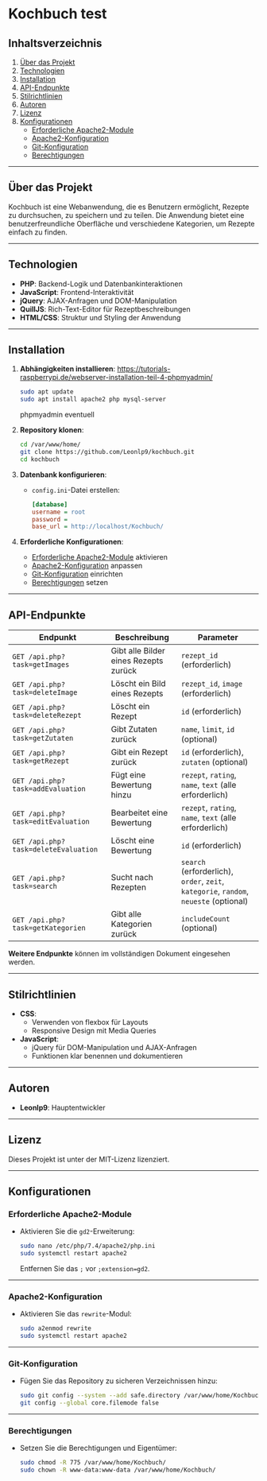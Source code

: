 # Kochbuch test

## Inhaltsverzeichnis
1. [Über das Projekt](#über-das-projekt)
2. [Technologien](#technologien)
3. [Installation](#installation)
4. [API-Endpunkte](#api-endpunkte)
5. [Stilrichtlinien](#stilrichtlinien)
6. [Autoren](#autoren)
7. [Lizenz](#lizenz)
8. [Konfigurationen](#konfigurationen)
   - [Erforderliche Apache2-Module](#erforderliche-apache2-module)
   - [Apache2-Konfiguration](#apache2-konfiguration)
   - [Git-Konfiguration](#git-konfiguration)
   - [Berechtigungen](#berechtigungen)

---

## Über das Projekt
Kochbuch ist eine Webanwendung, die es Benutzern ermöglicht, Rezepte zu durchsuchen, zu speichern und zu teilen. Die Anwendung bietet eine benutzerfreundliche Oberfläche und verschiedene Kategorien, um Rezepte einfach zu finden.

---

## Technologien
- **PHP**: Backend-Logik und Datenbankinteraktionen
- **JavaScript**: Frontend-Interaktivität
- **jQuery**: AJAX-Anfragen und DOM-Manipulation
- **QuillJS**: Rich-Text-Editor für Rezeptbeschreibungen
- **HTML/CSS**: Struktur und Styling der Anwendung

---

## Installation

1. **Abhängigkeiten installieren**:
   https://tutorials-raspberrypi.de/webserver-installation-teil-4-phpmyadmin/
    ```bash
    sudo apt update
    sudo apt install apache2 php mysql-server
    ```
   phpmyadmin eventuell

2. **Repository klonen**:
    ```bash
    cd /var/www/home/
    git clone https://github.com/Leonlp9/kochbuch.git
    cd kochbuch
    ```

3. **Datenbank konfigurieren**:
    - `config.ini`-Datei erstellen:
      ```ini
      [database]
      username = root
      password =
      base_url = http://localhost/Kochbuch/
      ```

4. **Erforderliche Konfigurationen**:
    - [Erforderliche Apache2-Module](#erforderliche-apache2-module) aktivieren
    - [Apache2-Konfiguration](#apache2-konfiguration) anpassen
    - [Git-Konfiguration](#git-konfiguration) einrichten
    - [Berechtigungen](#berechtigungen) setzen

---

## API-Endpunkte
| **Endpunkt**                   | **Beschreibung**                     | **Parameter**                                                                                   |
|--------------------------------|-------------------------------------|-------------------------------------------------------------------------------------------------|
| `GET /api.php?task=getImages`  | Gibt alle Bilder eines Rezepts zurück | `rezept_id` (erforderlich)                                                                      |
| `GET /api.php?task=deleteImage`| Löscht ein Bild eines Rezepts       | `rezept_id`, `image` (erforderlich)                                                            |
| `GET /api.php?task=deleteRezept`| Löscht ein Rezept                   | `id` (erforderlich)                                                                             |
| `GET /api.php?task=getZutaten` | Gibt Zutaten zurück                 | `name`, `limit`, `id` (optional)                                                               |
| `GET /api.php?task=getRezept`  | Gibt ein Rezept zurück              | `id` (erforderlich), `zutaten` (optional)                                                      |
| `GET /api.php?task=addEvaluation` | Fügt eine Bewertung hinzu         | `rezept`, `rating`, `name`, `text` (alle erforderlich)                                         |
| `GET /api.php?task=editEvaluation`| Bearbeitet eine Bewertung         | `rezept`, `rating`, `name`, `text` (alle erforderlich)                                         |
| `GET /api.php?task=deleteEvaluation` | Löscht eine Bewertung         | `id` (erforderlich)                                                                             |
| `GET /api.php?task=search`     | Sucht nach Rezepten                 | `search` (erforderlich), `order`, `zeit`, `kategorie`, `random`, `neueste` (optional)           |
| `GET /api.php?task=getKategorien` | Gibt alle Kategorien zurück       | `includeCount` (optional)                                                                      |

**Weitere Endpunkte** können im vollständigen Dokument eingesehen werden.

---

## Stilrichtlinien
- **CSS**:
  - Verwenden von flexbox für Layouts
  - Responsive Design mit Media Queries
- **JavaScript**:
  - jQuery für DOM-Manipulation und AJAX-Anfragen
  - Funktionen klar benennen und dokumentieren

---

## Autoren
- **Leonlp9**: Hauptentwickler

---

## Lizenz
Dieses Projekt ist unter der MIT-Lizenz lizenziert.

---

## Konfigurationen

### Erforderliche Apache2-Module
- Aktivieren Sie die `gd2`-Erweiterung:
    ```bash
    sudo nano /etc/php/7.4/apache2/php.ini
    sudo systemctl restart apache2
    ```
    Entfernen Sie das `;` vor `;extension=gd2`.

---

### Apache2-Konfiguration
- Aktivieren Sie das `rewrite`-Modul:
    ```bash
    sudo a2enmod rewrite
    sudo systemctl restart apache2
    ```

---

### Git-Konfiguration
- Fügen Sie das Repository zu sicheren Verzeichnissen hinzu:
    ```bash
    sudo git config --system --add safe.directory /var/www/home/Kochbuch
    git config --global core.filemode false
    ```

---

### Berechtigungen
- Setzen Sie die Berechtigungen und Eigentümer:
    ```bash
    sudo chmod -R 775 /var/www/home/Kochbuch/
    sudo chown -R www-data:www-data /var/www/home/Kochbuch/
    ```
